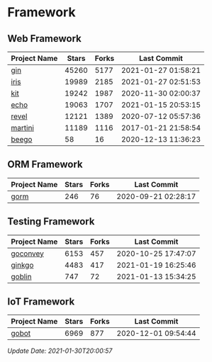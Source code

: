 # Framework

## Web Framework
| Project Name | Stars | Forks | Last Commit |
| ------------ | ----- | ----- | ----------- |
| [gin](https://github.com/gin-gonic/gin) | 45260 | 5177 | 2021-01-27 01:58:21 |
| [iris](https://github.com/kataras/iris) | 19989 | 2185 | 2021-01-27 02:51:53 |
| [kit](https://github.com/go-kit/kit) | 19242 | 1987 | 2020-11-30 02:00:37 |
| [echo](https://github.com/labstack/echo) | 19063 | 1707 | 2021-01-15 20:53:15 |
| [revel](https://github.com/revel/revel) | 12121 | 1389 | 2020-07-12 05:57:36 |
| [martini](https://github.com/go-martini/martini) | 11189 | 1116 | 2017-01-21 21:58:54 |
| [beego](https://github.com/astaxie/beego) | 58 | 16 | 2020-12-13 11:36:23 |

## ORM Framework
| Project Name | Stars | Forks | Last Commit |
| ------------ | ----- | ----- | ----------- |
| [gorm](https://github.com/jinzhu/gorm) | 246 | 76 | 2020-09-21 02:28:17 |

## Testing Framework
| Project Name | Stars | Forks | Last Commit |
| ------------ | ----- | ----- | ----------- |
| [goconvey](https://github.com/smartystreets/goconvey) | 6153 | 457 | 2020-10-25 17:47:07 |
| [ginkgo](https://github.com/onsi/ginkgo) | 4483 | 417 | 2021-01-19 16:25:46 |
| [goblin](https://github.com/franela/goblin) | 747 | 72 | 2021-01-13 15:34:25 |

## IoT Framework
| Project Name | Stars | Forks | Last Commit |
| ------------ | ----- | ----- | ----------- |
| [gobot](https://github.com/hybridgroup/gobot) | 6969 | 877 | 2020-12-01 09:54:44 |

*Update Date: 2021-01-30T20:00:57*